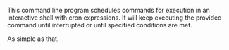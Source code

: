 This command line program schedules commands for execution in an interactive shell with cron expressions. It will keep
executing the provided command until interrupted or until specified conditions are met.

As simple as that.